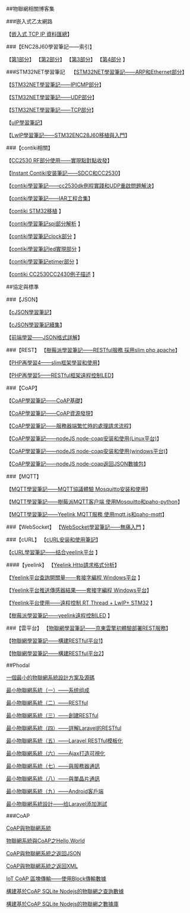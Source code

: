 ﻿
##物聯網相關博客集

###嵌入式乙太網路

【[嵌入式 TCP IP 資料匯總](http://blog.csdn.net/xukai871105/article/details/8568612)】   

###【ENC28J60學習筆記——索引】

【[第1部分](http://blog.csdn.net/xukai871105/article/details/13931833)】
【[第2部分](http://blog.csdn.net/xukai871105/article/details/14092167)】
【[第3部分](http://blog.csdn.net/xukai871105/article/details/14345709)】
【[第4部分](http://blog.csdn.net/xukai871105/article/details/14461741) 】

###STM32NET學習筆記   
【[STM32NET學習筆記——ARP和Ethernet部分](http://blog.csdn.net/xukai871105/article/details/17564487)】

【[STM32NET學習筆記——IPICMP部分](http://blog.csdn.net/xukai871105/article/details/19938133)】
 
【[STM32NET學習筆記——UDP部分](http://blog.csdn.net/xukai871105/article/details/23085679)】

【[STM32NET學習筆記——TCP部分](http://blog.csdn.net/xukai871105/article/details/37729201)】

【[uIP學習筆記](http://blog.csdn.net/xukai871105/article/details/17471865)】

【[LwIP學習筆記——STM32ENC28J60移植與入門](http://blog.csdn.net/xukai871105/article/details/37995079)】

###【contiki相關】

【[CC2530 RF部分使用——實現點對點收發](http://blog.csdn.net/xukai871105/article/details/9897695)】

【[Instant Contiki安装筆記——SDCC和CC2530](http://blog.csdn.net/xukai871105/article/details/9204101)】 

【[contiki學習筆記——cc2530dk例程實踐和UDP重啟問題解決](http://blog.csdn.net/xukai871105/article/details/23626437)】

【[contiki學習筆記——IAR工程合集](http://blog.csdn.net/xukai871105/article/details/9866261)】

【[contiki STM32移植](http://blog.csdn.net/xukai871105/article/details/7482858) 】

【[contiki學習筆記spi部分解析](http://blog.csdn.net/xukai871105/article/details/9098417) 】

【[contiki學習筆記clock部分](http://blog.csdn.net/xukai871105/article/details/9108093) 】

【[contiki學習筆記led實現部分](http://blog.csdn.net/xukai871105/article/details/9115545) 】

【[contiki學習筆記etimer部分](http://blog.csdn.net/xukai871105/article/details/9152525) 】

【[contiki CC2530CC2430例子描述](http://blog.csdn.net/xukai871105/article/details/9207203) 】

##協定與標準

###【JSON】

【[cJSON學習筆記](http://blog.csdn.net/xukai871105/article/details/17094113)】

【[cJSON學習筆記續集](http://blog.csdn.net/xukai871105/article/details/33013455)】   

【[前端學習——JSON格式詳解](http://blog.csdn.net/xukai871105/article/details/32346797)】

###【REST】
【[樹莓派學習筆記——RESTful服務 採用slim php apache](http://blog.csdn.net/xukai871105/article/details/19763683)】

【[PHP再學習4——slim框架學習和使用](http://blog.csdn.net/xukai871105/article/details/18677215)】

【[PHP再學習5——RESTful框架遠程控制LED](http://blog.csdn.net/xukai871105/article/details/18775957)】

###【CoAP】

【[CoAP學習筆記——CoAP基礎](http://blog.csdn.net/xukai871105/article/details/17734163)】

【[CoAP學習筆記——CoAP資源發現](http://blog.csdn.net/xukai871105/article/details/17765919)】

【[CoAP學習筆記——服務器端繁忙時的處理請求流程](http://blog.csdn.net/xukai871105/article/details/17766051)】

【[CoAP學習筆記——nodeJS node-coap安装和使用(Linux平台)](http://blog.csdn.net/xukai871105/article/details/39120399)】

【[CoAP學習筆記——nodeJS node-coap安装和使用(windows平台)](http://blog.csdn.net/xukai871105/article/details/39120435)】

【[CoAP學習筆記——nodeJS node-coap返回JSON數據包](http://blog.csdn.net/xukai871105/article/details/39213061)】

###【MQTT】

【[MQTT學習筆記——MQTT協議體驗 Mosquitto安装和使用](http://blog.csdn.net/xukai871105/article/details/39252653)】

【[MQTT學習筆記——樹莓派MQTT客户端 使用Mosquitto和paho-python](http://blog.csdn.net/xukai871105/article/details/39255089)】

【[MQTT學習筆記——Yeelink MQTT服務 使用mqtt.js和paho-mqtt](http://blog.csdn.net/xukai871105/article/details/39346461)】

###【WebSocket】
【[WebSocket學習筆記——無痛入門](http://blog.csdn.net/xukai871105/article/details/23301213) 】

###【cURL】
【[cURL安装和使用筆記](http://blog.csdn.net/xukai871105/article/details/9323761)】

【[cURL學習筆記——结合yeelink平台](http://blog.csdn.net/xukai871105/article/details/17173771) 】

####【yeelink】
【[Yeelink Http請求格式分析](http://blog.csdn.net/xukai871105/article/details/8607338)】

【[Yeelink平台查詢開關量——套接字編程 Windows平台](http://blog.csdn.net/xukai871105/article/details/17096319) 】

【[Yeelink平台推送傳感器結果——套接字編程 Windows平台](http://blog.csdn.net/xukai871105/article/details/23543349)】

【[Yeelink平台使用——遠程控制 RT Thread + LwIP+ STM32](http://blog.csdn.net/xukai871105/article/details/17101131) 】

【[樹莓派學習筆記——yeelink遠程控制LED](http://blog.csdn.net/xukai871105/article/details/18624307) 】

###【雲平台】
【[物聯網學習筆記——京東雲擎初體驗部署REST服務](http://blog.csdn.net/xukai871105/article/details/21194491)】 

【[物聯網學習筆記——構建RESTful平台1](http://blog.csdn.net/xukai871105/article/details/18862569)】

【[物聯網學習筆記——構建RESTful平台2](http://blog.csdn.net/xukai871105/article/details/20399661)】



##Phodal

[一個最小的物聯網系統設計方案及源碼][2]

[最小物聯網系統（一）——系统组成][4]

[最小物聯網系統（二）——RESTful][5]

[最小物聯網系統（三）——創建RESTful][6]

[最小物聯網系統（四）——詳解Laravel的RESTful][7]

[最小物聯網系統（五）——Laravel RESTful模板化][8]

[最小物聯網系統（六）——Ajax打造可視化][9]

[最小物聯網系統（七）——與服務器通訊][10]

[最小物聯網系統（八）——與單晶片通訊][11]

[最小物聯網系統（九）——Android客戶端][12]

[最小物聯網系統設計——给Laravel添加測試][15]

[2]:http://www.phodal.com/blog/bare-minimum-iot
[4]:http://www.phodal.com/blog/bare-minimum-iot-system-structure/
[5]:http://www.phodal.com/blog/bare-minimum-iot-system-restful/
[6]:http://www.phodal.com/blog/bare-minimum-iot-system-create-restful/
[7]:http://www.phodal.com/blog/bare-minimum-iot-system-about-restful/
[8]:http://www.phodal.com/blog/bare-minimum-iot-system-restful-template/
[9]:http://www.phodal.com/blog/bare-minimum-iot-system-ajax/
[10]:http://www.phodal.com/blog/bare-minimum-iot-system-date-commucation/
[11]:http://www.phodal.com/blog/bare-minimum-iot-system-mcu-commucation/
[12]:http://www.phodal.com/blog/bare-minimum-iot-system-android-example/
[15]:http://www.phodal.com/blog/bare-minimum-iot-system-add-test-for-laravel/
[16]:http://www.phodal.com/blog/bare-minimum-iot-system-dashboard-framework-dashing/

###CoAP

[CoAP與物聯網系統][basic]

[物聯網系統與CoAP之Hello,World][hello]

[CoAP與物聯網系統之返回JSON][returnjson]

[CoAP與物聯網系統之返回XML][returnxml]

[IoT CoAP 區塊傳輸——使用Block傳輸數據][iotblock]

[構建基於CoAP SQLite Nodejs的物聯網之查詢數據][querydb]

[構建基於CoAP SQLite Nodejs的物聯網之數據庫][db]

[basic]: http://www.phodal.com/blog/use-constrained-application-protocol-in-internet-of-things/
[hello]: http://www.phodal.com/blog/use-node-coap-create-a-coap-server/
[returnjson]: http://www.phodal.com/blog/use-coap-build-internet-of-things-return-json/
[querydb]: http://www.phodal.com/blog/use-node-coap-sqlite-create-a-coap-server-get-response/
[db]: http://www.phodal.com/blog/use-coap-nodejs-sqlite-build-iot/
[returnxml]: http://www.phodal.com/blog/use-jstoxml-convert-iot-coap-return-json/
[iotblock]: http://www.phodal.com/blog/use-coap-block-send-data-on-iot-coap/
